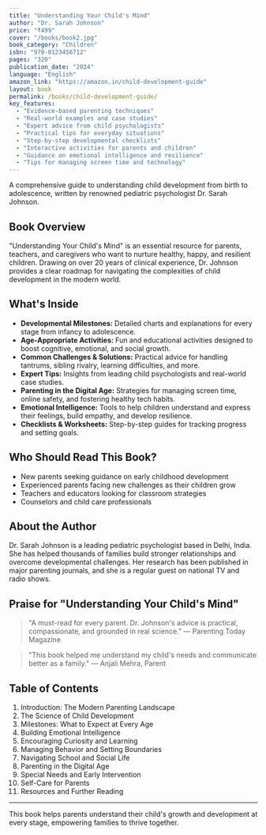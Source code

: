 ```yaml
---
title: "Understanding Your Child's Mind"
author: "Dr. Sarah Johnson"
price: "₹499"
cover: "/books/book2.jpg"
book_category: "Children"
isbn: "978-0123456712"
pages: "320"
publication_date: "2024"
language: "English"
amazon_link: "https://amazon.in/child-development-guide"
layout: book
permalink: /books/child-development-guide/
key_features:
  - "Evidence-based parenting techniques"
  - "Real-world examples and case studies"
  - "Expert advice from child psychologists"
  - "Practical tips for everyday situations"
  - "Step-by-step developmental checklists"
  - "Interactive activities for parents and children"
  - "Guidance on emotional intelligence and resilience"
  - "Tips for managing screen time and technology"
---
```


A comprehensive guide to understanding child development from birth to adolescence, written by renowned pediatric psychologist Dr. Sarah Johnson.

## Book Overview

"Understanding Your Child's Mind" is an essential resource for parents, teachers, and caregivers who want to nurture healthy, happy, and resilient children. Drawing on over 20 years of clinical experience, Dr. Johnson provides a clear roadmap for navigating the complexities of child development in the modern world.

## What's Inside

- **Developmental Milestones:** Detailed charts and explanations for every stage from infancy to adolescence.
- **Age-Appropriate Activities:** Fun and educational activities designed to boost cognitive, emotional, and social growth.
- **Common Challenges & Solutions:** Practical advice for handling tantrums, sibling rivalry, learning difficulties, and more.
- **Expert Tips:** Insights from leading child psychologists and real-world case studies.
- **Parenting in the Digital Age:** Strategies for managing screen time, online safety, and fostering healthy tech habits.
- **Emotional Intelligence:** Tools to help children understand and express their feelings, build empathy, and develop resilience.
- **Checklists & Worksheets:** Step-by-step guides for tracking progress and setting goals.

## Who Should Read This Book?

- New parents seeking guidance on early childhood development
- Experienced parents facing new challenges as their children grow
- Teachers and educators looking for classroom strategies
- Counselors and child care professionals

## About the Author

Dr. Sarah Johnson is a leading pediatric psychologist based in Delhi, India. She has helped thousands of families build stronger relationships and overcome developmental challenges. Her research has been published in major parenting journals, and she is a regular guest on national TV and radio shows.

## Praise for "Understanding Your Child's Mind"

> "A must-read for every parent. Dr. Johnson's advice is practical, compassionate, and grounded in real science."
> — Parenting Today Magazine

> "This book helped me understand my child's needs and communicate better as a family."
> — Anjali Mehra, Parent

## Table of Contents

1. Introduction: The Modern Parenting Landscape
2. The Science of Child Development
3. Milestones: What to Expect at Every Age
4. Building Emotional Intelligence
5. Encouraging Curiosity and Learning
6. Managing Behavior and Setting Boundaries
7. Navigating School and Social Life
8. Parenting in the Digital Age
9. Special Needs and Early Intervention
10. Self-Care for Parents
11. Resources and Further Reading

---

This book helps parents understand their child's growth and development at every stage, empowering families to thrive together.
